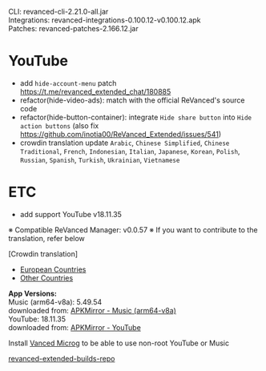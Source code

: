 CLI: revanced-cli-2.21.0-all.jar  
Integrations: revanced-integrations-0.100.12-v0.100.12.apk  
Patches: revanced-patches-2.166.12.jar  

YouTube
==
- add `hide-account-menu` patch https://t.me/revanced_extended_chat/180885
- refactor(hide-video-ads): match with the official ReVanced's source code
- refactor(hide-button-container): integrate `Hide share button` into `Hide action buttons` (also fix https://github.com/inotia00/ReVanced_Extended/issues/541)
- crowdin translation update
`Arabic`, `Chinese Simplified`, `Chinese Traditional`, `French`, `Indonesian`, `Italian`, `Japanese`, `Korean`, `Polish`, `Russian`, `Spanish`, `Turkish`, `Ukrainian`, `Vietnamese`


ETC
==
- add support YouTube v18.11.35


※ Compatible ReVanced Manager: v0.0.57
※ If you want to contribute to the translation, refer below

[Crowdin translation]
- [European Countries](https://crowdin.com/project/revancedextendedeu)
- [Other Countries](https://crowdin.com/project/revancedextended)
  
**App Versions:**  
Music (arm64-v8a): 5.49.54  
downloaded from: [APKMirror - Music (arm64-v8a)](https://www.apkmirror.com/apk/google-inc/youtube-music/youtube-music-5-49-54-release/youtube-music-5-49-54-2-android-apk-download/)  
YouTube: 18.11.35  
downloaded from: [APKMirror - YouTube](https://www.apkmirror.com/apk/google-inc/youtube/youtube-18-11-35-release/youtube-18-11-35-2-android-apk-download/)  

Install [Vanced Microg](https://github.com/inotia00/VancedMicroG/releases) to be able to use non-root YouTube or Music  

[revanced-extended-builds-repo](https://github.com/E85Addict/revanced-extended-builds)  
